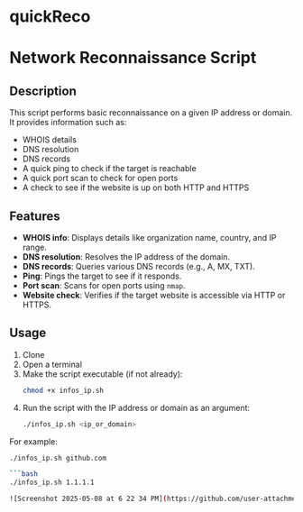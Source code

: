 # quickReco
# Network Reconnaissance Script

## Description

This script performs basic reconnaissance on a given IP address or domain. It provides information such as:

- WHOIS details
- DNS resolution
- DNS records
- A quick ping to check if the target is reachable
- A quick port scan to check for open ports
- A check to see if the website is up on both HTTP and HTTPS

## Features

- **WHOIS info**: Displays details like organization name, country, and IP range.
- **DNS resolution**: Resolves the IP address of the domain.
- **DNS records**: Queries various DNS records (e.g., A, MX, TXT).
- **Ping**: Pings the target to see if it responds.
- **Port scan**: Scans for open ports using `nmap`.
- **Website check**: Verifies if the target website is accessible via HTTP or HTTPS.

## Usage

1. Clone
2. Open a terminal
3. Make the script executable (if not already):
    ```bash
    chmod +x infos_ip.sh
    ```
4. Run the script with the IP address or domain as an argument:
    ```bash
    ./infos_ip.sh <ip_or_domain>
    ```

For example:
```bash
./infos_ip.sh github.com

```bash
./infos_ip.sh 1.1.1.1

![Screenshot 2025-05-08 at 6 22 34 PM](https://github.com/user-attachments/assets/35934995-38dd-4bc3-99e9-58ba9ad2c03f)
